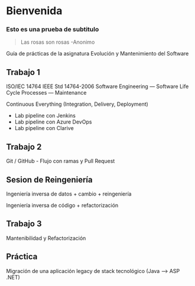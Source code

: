 # Bienvenida
### Esto es una prueba de subtitulo
>Las rosas son rosas -Anonimo

Guía de prácticas de la asignatura Evolución y Mantenimiento del Software

## Trabajo 1

ISO/IEC 14764  IEEE Std 14764-2006 Software Engineering — Software Life Cycle Processes — Maintenance

Continuous Everything (Integration, Delivery, Deployment)
* Lab pipeline con Jenkins
* Lab pipeline con Azure DevOps
* Lab pipeline con Clarive

## Trabajo 2

Git / GitHub - Flujo con ramas y Pull Request

## Sesion de Reingeniería

Ingeniería inversa de datos + cambio + reingeniería

Ingeniería inversa de código + refactorización

## Trabajo 3

Mantenibilidad y Refactorización

## Práctica

Migración de una aplicación legacy de stack tecnológico (Java --> ASP .NET)
